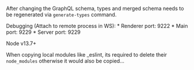 After changing the GraphQL schema, types and merged schema needs to be regenerated via
`generate-types` command.

Debugging (Attach to remote process in WS):
    * Renderer port: 9222
    * Main port: 9229
    * Server port: 9229

Node v13.7+

When copying local modules like _eslint, its required to delete their `node_modules` otherwise
it would also be copied...